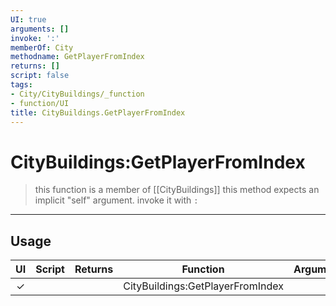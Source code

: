 ```yaml
---
UI: true
arguments: []
invoke: ':'
memberOf: City
methodname: GetPlayerFromIndex
returns: []
script: false
tags:
- City/CityBuildings/_function
- function/UI
title: CityBuildings.GetPlayerFromIndex
---
```

# CityBuildings:GetPlayerFromIndex
> this function is a member of [[CityBuildings]]
> this method expects an implicit "self" argument. invoke it with `:`
-----
## Usage
|  UI | Script | Returns | Function | Arguments |
|:---:|:------:|-------:|:--------:|:---------|
|✓| ||CityBuildings:GetPlayerFromIndex||
